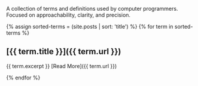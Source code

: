 ---
---
A collection of terms and definitions used by computer programmers. Focused on
approachability, clarity, and precision.


{% assign sorted-terms = (site.posts | sort: 'title') %}
{% for term in sorted-terms %}

## [{{ term.title }}]({{ term.url }})
{{ term.excerpt }}
[Read More]({{ term.url }})

{% endfor %}
